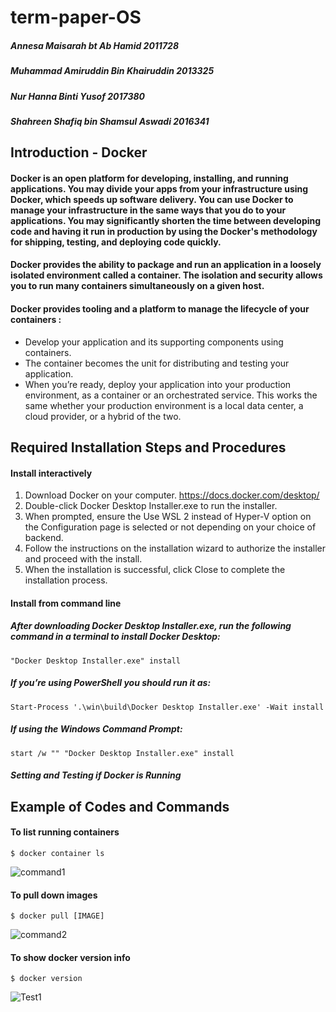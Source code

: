 # term-paper-OS
##### _Annesa Maisarah bt Ab Hamid 2011728_
##### _Muhammad Amiruddin Bin Khairuddin 2013325_
##### _Nur Hanna Binti Yusof 2017380_
##### _Shahreen Shafiq bin Shamsul Aswadi 2016341_


## Introduction - Docker
  #### Docker is an open platform for developing, installing, and running applications. You may divide your apps from your infrastructure using Docker, which speeds up software delivery. You can use Docker to manage your infrastructure in the same ways that you do to your applications. You may significantly shorten the time between developing code and having it run in production by using the Docker's methodology for shipping, testing, and deploying code quickly.
  #### Docker provides the ability to package and run an application in a loosely isolated environment called a container. The isolation and security allows you to run many containers simultaneously on a given host.
  #### Docker provides tooling and a platform to manage the lifecycle of your containers :
  
* Develop your application and its supporting components using containers.
* The container becomes the unit for distributing and testing your application.
* When you’re ready, deploy your application into your production environment, as a container or an orchestrated service. This works the same whether your production environment is a local data center, a cloud provider, or a hybrid of the two.

## Required Installation Steps and Procedures 
  #### Install interactively
1. Download Docker on your computer. https://docs.docker.com/desktop/
2. Double-click Docker Desktop Installer.exe to run the installer.
3. When prompted, ensure the Use WSL 2 instead of Hyper-V option on the Configuration page is selected or not depending on your choice of backend.
4. Follow the instructions on the installation wizard to authorize the installer and proceed with the install.
5. When the installation is successful, click Close to complete the installation process.
    
  #### Install from command line
  ##### After downloading Docker Desktop Installer.exe, run the following command in a terminal to install Docker Desktop:
    "Docker Desktop Installer.exe" install
  ##### If you’re using PowerShell you should run it as:
    Start-Process '.\win\build\Docker Desktop Installer.exe' -Wait install
  ##### If using the Windows Command Prompt:
    start /w "" "Docker Desktop Installer.exe" install
  ##### Setting and Testing if Docker is Running


 ## Example of Codes and Commands
  #### To list running containers
    $ docker container ls
![command1](https://user-images.githubusercontent.com/107777951/174487173-2a35ec0d-42fc-4ec2-a883-54fc041ce53b.JPG)
  #### To pull down images
    $ docker pull [IMAGE]
![command2](https://user-images.githubusercontent.com/107777951/174487428-b8b0cc4d-09c8-44aa-93df-567a14dccf84.JPG)
  #### To show docker version info
    $ docker version
![Test1](https://user-images.githubusercontent.com/107777951/174486976-406ebdfe-8439-4fa0-9eb7-15de92361b94.JPG)
 
